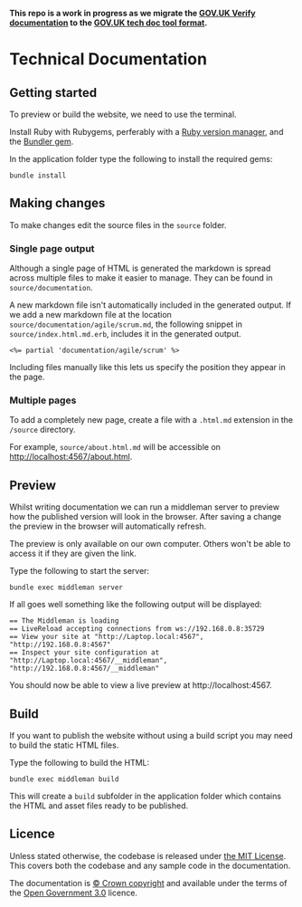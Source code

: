 
**This repo is a work in progress as we migrate the [GOV.UK Verify documentation](http://alphagov.github.io/rp-onboarding-tech-docs/index.html) to the [GOV.UK tech doc tool format](https://github.com/alphagov/tech-docs-template).**


# Technical Documentation

## Getting started

To preview or build the website, we need to use the terminal.

Install Ruby with Rubygems, perferably with a [Ruby version manager][rvm],
and the [Bundler gem][bundler].

In the application folder type the following to install the required gems:

```
bundle install
```

## Making changes

To make changes edit the source files in the `source` folder.

### Single page output

Although a single page of HTML is generated the markdown is spread across
multiple files to make it easier to manage. They can be found in
`source/documentation`.

A new markdown file isn't automatically included in the generated output. If we
add a new markdown file at the location `source/documentation/agile/scrum.md`,
the following snippet in `source/index.html.md.erb`, includes it in the
generated output.

```
<%= partial 'documentation/agile/scrum' %>
```

Including files manually like this lets us specify the position they appear in
the page.

### Multiple pages

To add a completely new page, create a file with a `.html.md` extension in the `/source` directory.

For example, `source/about.html.md` will be accessible on <http://localhost:4567/about.html>.

## Preview

Whilst writing documentation we can run a middleman server to preview how the
published version will look in the browser. After saving a change the preview in
the browser will automatically refresh.

The preview is only available on our own computer. Others won't be able to
access it if they are given the link.

Type the following to start the server:

```
bundle exec middleman server
```

If all goes well something like the following output will be displayed:

```
== The Middleman is loading
== LiveReload accepting connections from ws://192.168.0.8:35729
== View your site at "http://Laptop.local:4567", "http://192.168.0.8:4567"
== Inspect your site configuration at "http://Laptop.local:4567/__middleman", "http://192.168.0.8:4567/__middleman"
```

You should now be able to view a live preview at http://localhost:4567.

## Build

If you want to publish the website without using a build script you may need to
build the static HTML files.

Type the following to build the HTML:

```
bundle exec middleman build
```

This will create a `build` subfolder in the application folder which contains
the HTML and asset files ready to be published.

[rvm]: https://www.ruby-lang.org/en/documentation/installation/#managers
[bundler]: http://bundler.io/

## Licence

Unless stated otherwise, the codebase is released under [the MIT License][mit].
This covers both the codebase and any sample code in the documentation.

The documentation is [© Crown copyright][copyright] and available under the terms of the [Open Government 3.0][ogl] licence.

[mit]: LICENCE
[copyright]: http://www.nationalarchives.gov.uk/information-management/re-using-public-sector-information/uk-government-licensing-framework/crown-copyright/
[ogl]: http://www.nationalarchives.gov.uk/doc/open-government-licence/version/3/
